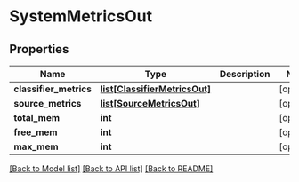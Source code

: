 # SystemMetricsOut

## Properties
Name | Type | Description | Notes
------------ | ------------- | ------------- | -------------
**classifier_metrics** | [**list[ClassifierMetricsOut]**](ClassifierMetricsOut.md) |  | [optional] 
**source_metrics** | [**list[SourceMetricsOut]**](SourceMetricsOut.md) |  | [optional] 
**total_mem** | **int** |  | [optional] 
**free_mem** | **int** |  | [optional] 
**max_mem** | **int** |  | [optional] 

[[Back to Model list]](../README.md#documentation-for-models) [[Back to API list]](../README.md#documentation-for-api-endpoints) [[Back to README]](../README.md)


